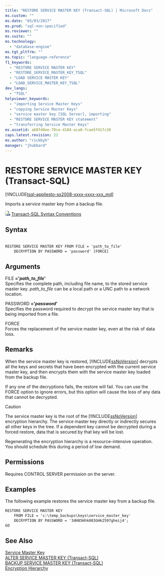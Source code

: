 ```yaml
---
title: "RESTORE SERVICE MASTER KEY (Transact-SQL) | Microsoft Docs"
ms.custom: ""
ms.date: "03/03/2017"
ms.prod: "sql-non-specified"
ms.reviewer: ""
ms.suite: ""
ms.technology: 
  - "database-engine"
ms.tgt_pltfrm: ""
ms.topic: "language-reference"
f1_keywords: 
  - "RESTORE SERVICE MASTER KEY"
  - "RESTORE_SERVICE_MASTER_KEY_TSQL"
  - "LOAD SERVICE MASTER KEY"
  - "LOAD_SERVICE_MASTER_KEY_TSQL"
dev_langs: 
  - "TSQL"
helpviewer_keywords: 
  - "importing Service Master Keys"
  - "copying Service Master Keys"
  - "service master key [SQL Server], importing"
  - "RESTORE SERVICE MASTER KEY statement"
  - "transferring Service Master Keys"
ms.assetid: a68fd0ee-70ce-4104-aca0-fcae5f41fc38
caps.latest.revision: 22
ms.author: "rickbyh"
manager: "jhubbard"
---
```

# RESTORE SERVICE MASTER KEY (Transact-SQL)
[!INCLUDE[tsql-appliesto-ss2008-xxxx-xxxx-xxx_md](../../a9retired/includes/tsql-appliesto-ss2008-xxxx-xxxx-xxx-md.md)]

  Imports a service master key from a backup file.  
  
 ![Topic link icon](../../a9notintoc/media/topic-link.gif "Topic link icon") [Transact-SQL Syntax Conventions](../../t-sql/language-elements/transact-sql-syntax-conventions-transact-sql.md)  
  
## Syntax  
  
```  
  
RESTORE SERVICE MASTER KEY FROM FILE = 'path_to_file'   
    DECRYPTION BY PASSWORD = 'password' [FORCE]  
```  
  
## Arguments  
 FILE **='***path_to_file***'**  
 Specifies the complete path, including file name, to the stored service master key. *path_to_file* can be a local path or a UNC path to a network location.  
  
 PASSWORD **='***password***'**  
 Specifies the password required to decrypt the service master key that is being imported from a file.  
  
 FORCE  
 Forces the replacement of the service master key, even at the risk of data loss.  
  
## Remarks  
 When the service master key is restored, [!INCLUDE[ssNoVersion](../../a9notintoc/includes/ssnoversion-md.md)] decrypts all the keys and secrets that have been encrypted with the current service master key, and then encrypts them with the service master key loaded from the backup file.  
  
 If any one of the decryptions fails, the restore will fail. You can use the FORCE option to ignore errors, but this option will cause the loss of any data that cannot be decrypted.  
  
> [!CAUTION]  
>  The service master key is the root of the [!INCLUDE[ssNoVersion](../../a9notintoc/includes/ssnoversion-md.md)] encryption hierarchy. The service master key directly or indirectly secures all other keys in the tree. If a dependent key cannot be decrypted during a forced restore, data that is secured by that key will be lost.  
  
 Regenerating the encryption hierarchy is a resource-intensive operation. You should schedule this during a period of low demand.  
  
## Permissions  
 Requires CONTROL SERVER permission on the server.  
  
## Examples  
 The following example restores the service master key from a backup file.  
  
```  
RESTORE SERVICE MASTER KEY   
    FROM FILE = 'c:\temp_backups\keys\service_master_key'   
    DECRYPTION BY PASSWORD = '3dH85Hhk003GHk2597gheij4';  
GO  
```  
  
## See Also  
 [Service Master Key](../../relational-databases/security/encryption/service-master-key.md)   
 [ALTER SERVICE MASTER KEY &#40;Transact-SQL&#41;](../../t-sql/statements/alter-service-master-key-transact-sql.md)   
 [BACKUP SERVICE MASTER KEY &#40;Transact-SQL&#41;](../../t-sql/statements/backup-service-master-key-transact-sql.md)   
 [Encryption Hierarchy](../../relational-databases/security/encryption/encryption-hierarchy.md)  
  
  